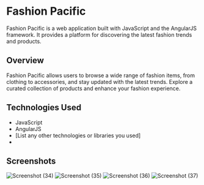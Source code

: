 # Fashion Pacific

Fashion Pacific is a web application built with JavaScript and the AngularJS framework. It provides a platform for discovering the latest fashion trends and products.

## Overview

Fashion Pacific allows users to browse a wide range of fashion items, from clothing to accessories, and stay updated with the latest trends. Explore a curated collection of products and enhance your fashion experience.

## Technologies Used

- JavaScript
- AngularJS
- [List any other technologies or libraries you used]
- 
## Screenshots
![Screenshot (34)](https://github.com/aneesbazmi/FashionPacific/assets/44119903/2a631f41-b3ed-4726-8df8-56c268b05da6)
![Screenshot (35)](https://github.com/aneesbazmi/FashionPacific/assets/44119903/de86ea87-c47a-406b-bd31-9d8e0a8f8644)
![Screenshot (36)](https://github.com/aneesbazmi/FashionPacific/assets/44119903/f35943d1-fc4f-47b5-a7a8-0f2bbba4a0f0)
![Screenshot (37)](https://github.com/aneesbazmi/FashionPacific/assets/44119903/46a26347-150e-498a-86f7-c3347728231e)



